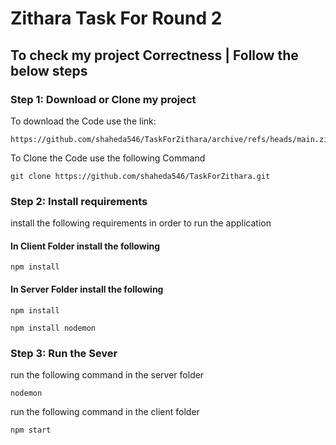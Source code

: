 # Zithara Task For Round 2

## To check my project Correctness | Follow the below steps

### Step 1: Download or Clone my project
To download the Code use the link: 
```
https://github.com/shaheda546/TaskForZithara/archive/refs/heads/main.zip
```
To Clone the Code use the following Command
```
git clone https://github.com/shaheda546/TaskForZithara.git
```

### Step 2: Install requirements
install the following requirements in order to run the application
#### In Client Folder install the following
```
npm install
```
#### In Server Folder install the following
```
npm install
```
```
npm install nodemon
```
### Step 3: Run the Sever
run the following command in the server folder
```
nodemon
```
run the following command in the client folder
```
npm start
```


